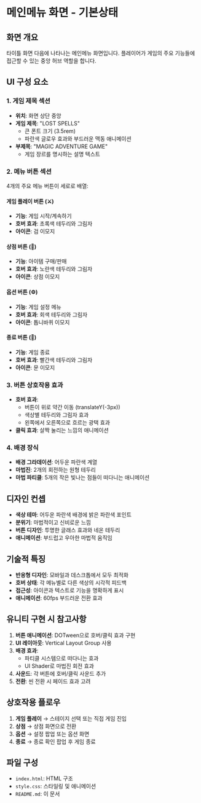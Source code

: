 # 메인메뉴 화면 - 기본상태

## 화면 개요
타이틀 화면 다음에 나타나는 메인메뉴 화면입니다. 플레이어가 게임의 주요 기능들에 접근할 수 있는 중앙 허브 역할을 합니다.

## UI 구성 요소

### 1. 게임 제목 섹션
- **위치**: 화면 상단 중앙
- **게임 제목**: "LOST SPELLS"
  - 큰 폰트 크기 (3.5rem)
  - 파란색 글로우 효과와 부드러운 맥동 애니메이션
- **부제목**: "MAGIC ADVENTURE GAME"
  - 게임 장르를 명시하는 설명 텍스트

### 2. 메뉴 버튼 섹션
4개의 주요 메뉴 버튼이 세로로 배열:

#### 게임 플레이 버튼 (⚔️)
- **기능**: 게임 시작/계속하기
- **호버 효과**: 초록색 테두리와 그림자
- **아이콘**: 검 이모지

#### 상점 버튼 (🏪)
- **기능**: 아이템 구매/판매
- **호버 효과**: 노란색 테두리와 그림자
- **아이콘**: 상점 이모지

#### 옵션 버튼 (⚙️)
- **기능**: 게임 설정 메뉴
- **호버 효과**: 회색 테두리와 그림자
- **아이콘**: 톱니바퀴 이모지

#### 종료 버튼 (🚪)
- **기능**: 게임 종료
- **호버 효과**: 빨간색 테두리와 그림자
- **아이콘**: 문 이모지

### 3. 버튼 상호작용 효과
- **호버 효과**: 
  - 버튼이 위로 약간 이동 (translateY(-3px))
  - 색상별 테두리와 그림자 효과
  - 왼쪽에서 오른쪽으로 흐르는 광택 효과
- **클릭 효과**: 살짝 눌리는 느낌의 애니메이션

### 4. 배경 장식
- **배경 그라데이션**: 어두운 파란색 계열
- **마법진**: 2개의 회전하는 원형 테두리
- **마법 파티클**: 5개의 작은 빛나는 점들이 떠다니는 애니메이션

## 디자인 컨셉
- **색상 테마**: 어두운 파란색 배경에 밝은 파란색 포인트
- **분위기**: 마법적이고 신비로운 느낌
- **버튼 디자인**: 투명한 글래스 효과와 네온 테두리
- **애니메이션**: 부드럽고 우아한 마법적 움직임

## 기술적 특징
- **반응형 디자인**: 모바일과 데스크톱에서 모두 최적화
- **호버 상태**: 각 메뉴별로 다른 색상의 시각적 피드백
- **접근성**: 아이콘과 텍스트로 기능을 명확하게 표시
- **애니메이션**: 60fps 부드러운 전환 효과

## 유니티 구현 시 참고사항
1. **버튼 애니메이션**: DOTween으로 호버/클릭 효과 구현
2. **UI 레이아웃**: Vertical Layout Group 사용
3. **배경 효과**: 
   - 파티클 시스템으로 떠다니는 효과
   - UI Shader로 마법진 회전 효과
4. **사운드**: 각 버튼에 호버/클릭 사운드 추가
5. **전환**: 씬 전환 시 페이드 효과 고려

## 상호작용 플로우
1. **게임 플레이** → 스테이지 선택 또는 직접 게임 진입
2. **상점** → 상점 화면으로 전환
3. **옵션** → 설정 팝업 또는 옵션 화면
4. **종료** → 종료 확인 팝업 후 게임 종료

## 파일 구성
- `index.html`: HTML 구조
- `style.css`: 스타일링 및 애니메이션
- `README.md`: 이 문서